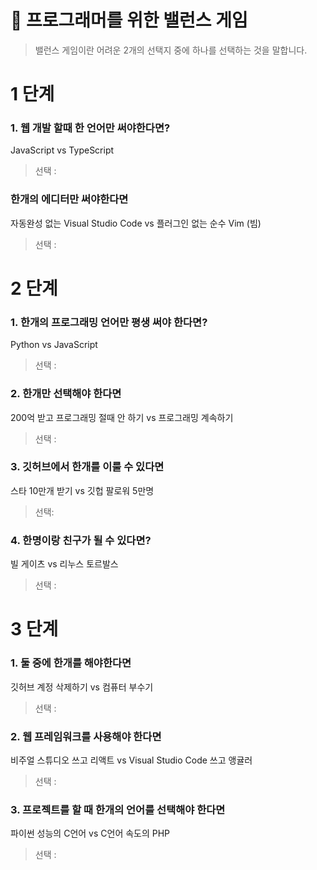# 🔮  프로그래머를 위한 밸런스 게임 
> 밸런스 게임이란 어려운 2개의 선택지 중에 하나를 선택하는 것을 말합니다.

# 1 단계

### 1. 웹 개발 할때 한 언어만 써야한다면?
JavaScript vs TypeScript
> 선택 :

### 한개의 에디터만 써야한다면
자동완성 없는 Visual Studio Code vs 플러그인 없는 순수 Vim (빔)
> 선택 :

# 2 단계

### 1. 한개의 프로그래밍 언어만 평생 써야 한다면?
Python vs JavaScript
> 선택 :

### 2. 한개만 선택해야 한다면
200억 받고 프로그래밍 절때 안 하기 vs 프로그래밍 계속하기
> 선택 :

### 3. 깃허브에서 한개를 이룰 수 있다면
스타 10만개 받기 vs 깃헙 팔로워 5만명
> 선택: 

### 4. 한명이랑 친구가 될 수 있다면?
빌 게이츠 vs 리누스 토르발스
> 선택 :

# 3 단계

### 1. 둘 중에 한개를 해야한다면
깃허브 계정 삭제하기 vs 컴퓨터 부수기
> 선택 : 

### 2. 웹 프레임워크를 사용해야 한다면
비주얼 스튜디오 쓰고 리액트 vs Visual Studio Code 쓰고 앵귤러
> 선택 :

### 3. 프로젝트를 할 때 한개의 언어를 선택해야 한다면
파이썬 성능의 C언어 vs C언어 속도의 PHP
> 선택 : 

